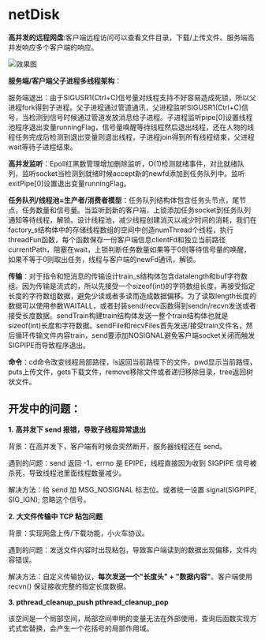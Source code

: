 # netDisk

**高并发的远程网盘**:客户端远程访问可以查看文件目录，下载/上传文件。服务端高并发响应多个客户端的响应。

<!-- <img src="./res/image1.png" style="zoom:67%;" /> -->
![效果图](blob:https://github.com/5b888a08-73eb-48e6-8d1d-5171d46a2ef4)

**服务端/客户端父子进程多线程架构**：

服务端退出：由于SIGUSR1(Ctrl+C)信号量对线程支持不好容易造成死锁，所以父进程fork得到子进程。父子进程通过管道通讯，父进程监听SIGUSR1(Ctrl+C)信号，当检测到信号时候通过管道发放消息给子进程。子进程监听pipe[0]设置线程池程序退出变量runningFlag，信号量唤醒等待线程然后退出线程，还在人物的线程任务完成后检测到退出变量则退出线程，子进程join得到所有线程结束，父进程wait等待子进程结束。

**高并发监听**：Epoll红黑数管理增加删除监听，O(1)检测就绪事件，对比就绪队列，监听socket当检测到就绪时候accept新的newfd添加到任务队列中。监听exitPipe[0]设置退出变量runningFlag。

**任务队列/线程池=生产者/消费者模型**：任务队列结构体包含任务头节点，尾节点，任务数量和信号量。当监听到新的客户端，上锁添加任务socket到任务队列通知等待线程，解锁。设计线程池，减少线程创建消灭以减少时间的消耗，我们在factory_s结构体中的存储线程数组的空间中创造numThread个线程，执行threadFun函数，每个函数保存一份客户端信息clientFd和独立当前路径currentPath，阻塞在wait，上锁判断任务数量如果等于0则等待信号量的唤醒，如果不等于0则取出任务，线程与客户端的newFd通讯，解锁。

**传输**：对于指令和短消息的传输设计train_s结构体包含datalength和buf字符数组。因为传输是流式的，所以先接受一个sizeof(int)的字符数组长度，再接受指定长度的字符数组数据，避免少读或者多读而造成数据偏移。为了读取length长度的数据可以使用参数WAITALL，或者封装send/recv函数得到sendn/recvn发送或者接受长度数据。sendTrain构建train结构体发送一整个train结构体也就是sizeof(int)长度和字符数据。sendFile和recvFiles首先发送/接受train文件名，然后循环传输文件内容train，send要添加NOSIGNAL避免客户端socket关闭而触发SIGPIPE而导致程序退出。 

**命令**：cd命令改变线程局部路径，ls返回当前路径下的文件，pwd显示当前路径，puts上传文件，gets下载文件，remove移除文件或者递归移除目录，tree返回树状文件。

## **开发中的问题**：

**1.**   **高并发下 send 报错，导致子线程异常退出**

背景：在高并发下，客户端有时候会突然断开，服务器线程还在 send。

遇到的问题：send 返回 -1，errno 是 EPIPE，线程直接因为收到 SIGPIPE 信号被杀死，导致线程池里面线程数量减少。

解决方法：给 send 加 MSG_NOSIGNAL 标志位。或者统一设置 signal(SIGPIPE, SIG_IGN); 忽略这个信号。

**2. 大文件传输中 TCP 粘包问题**

背景：实现网盘上传/下载功能，小火车协议。

遇到的问题：发送文件内容时出现粘包，导致客户端读到的数据出现偏移，文件内容错误。

解决方法：自定义传输协议，**每次发送一个"长度头" + "数据内容"**。客户端使用 recvn() 保证接收完整的指定长度数据。

**3. pthread_cleanup_push pthread_cleanup_pop**

该空间是一个局部空间，局部空间申明的变量无法在外部使用，查询后函数实现方式式宏替换，会产生一个花括号的局部作用域。